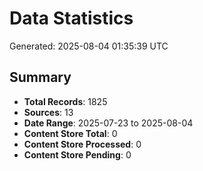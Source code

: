 # Data Statistics

Generated: 2025-08-04 01:35:39 UTC

## Summary

- **Total Records**: 1825
- **Sources**: 13
- **Date Range**: 2025-07-23 to 2025-08-04
- **Content Store Total**: 0
- **Content Store Processed**: 0
- **Content Store Pending**: 0

